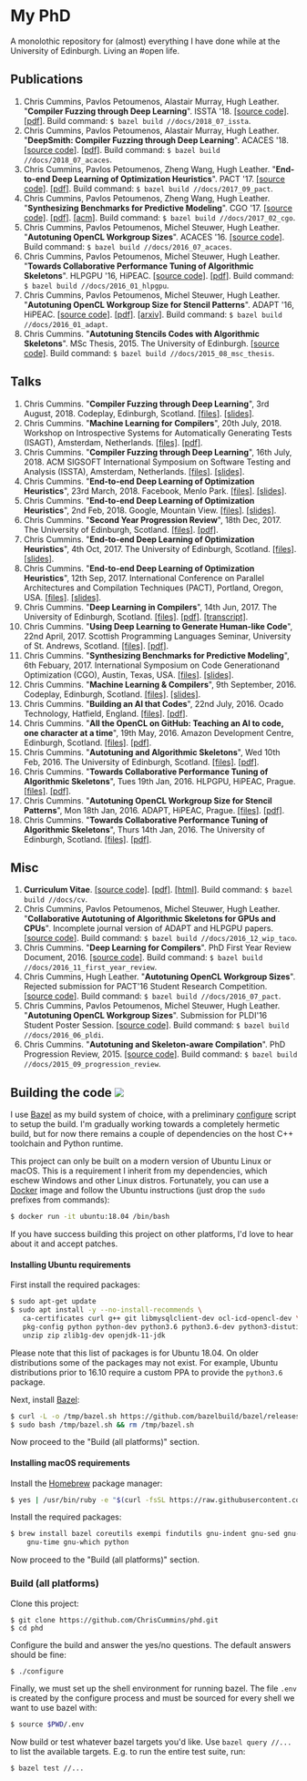 # My PhD

A monolothic repository for (almost) everything I have done while at the University of Edinburgh. Living an #open life.


##  Publications

1. Chris Cummins, Pavlos Petoumenos, Alastair Murray, Hugh Leather.
   "**Compiler Fuzzing through Deep Learning**".
   ISSTA '18.
   [[source code]](/docs/2018_07_issta).
   [[pdf]](https://chriscummins.cc/pub/2018-issta.pdf).
   Build command: `$ bazel build //docs/2018_07_issta`.
1. Chris Cummins, Pavlos Petoumenos, Alastair Murray, Hugh Leather.
   "**DeepSmith: Compiler Fuzzing through Deep Learning**".
   ACACES '18.
   [[source code]](/docs/2018_07_acaces).
   [[pdf]](https://chriscummins.cc/pub/2018-acaces.pdf).
   Build command: `$ bazel build //docs/2018_07_acaces`.
1. Chris Cummins, Pavlos Petoumenos, Zheng Wang, Hugh Leather.
   "**End-to-end Deep Learning of Optimization Heuristics**".
   PACT '17.
   [[source code]](https://github.com/ChrisCummins/paper-end2end-dl/).
   [[pdf]](https://github.com/ChrisCummins/paper-end2end-dl/raw/master/paper.pdf).
   Build command: `$ bazel build //docs/2017_09_pact`.
1. Chris Cummins, Pavlos Petoumenos, Zheng Wang, Hugh Leather.
   "**Synthesizing Benchmarks for Predictive Modeling**".
   CGO '17.
   [[source code]](https://github.com/ChrisCummins/paper-synthesizing-benchmarks/).
   [[pdf]](https://github.com/ChrisCummins/paper-synthesizing-benchmarks/raw/master/paper.pdf).
   [[acm]](https://dl.acm.org/citation.cfm?id=3049843).
   Build command: `$ bazel build //docs/2017_02_cgo`.
1. Chris Cummins, Pavlos Petoumenos, Michel Steuwer, Hugh Leather.
   "**Autotuning OpenCL Workgroup Sizes**". ACACES '16.
   [[source code]](/docs/2016_07_acaces).
   Build command: `$ bazel build //docs/2016_07_acaces`.
1. Chris Cummins, Pavlos Petoumenos, Michel Steuwer, Hugh Leather.
   "**Towards Collaborative Performance Tuning of Algorithmic Skeletons**".
   HLPGPU '16, HiPEAC.
   [[source code]](https://github.com/ChrisCummins/paper-towards-collaborative-performance-tuning).
   [[pdf]](https://github.com/ChrisCummins/paper-towards-collaborative-performance-tuning/raw/master/paper.pdf).
   Build command: `$ bazel build //docs/2016_01_hlpgpu`.
1. Chris Cummins, Pavlos Petoumenos, Michel Steuwer, Hugh Leather.
   "**Autotuning OpenCL Workgroup Size for Stencil Patterns**".
   ADAPT '16, HiPEAC.
   [[source code]](https://github.com/ChrisCummins/paper-autotuning-opencl-wgsize).
   [[pdf]](https://github.com/ChrisCummins/paper-autotuning-opencl-wgsize/raw/master/paper.pdf).
   [[arxiv]](https://arxiv.org/abs/1511.02490).
   Build command: `$ bazel build //docs/2016_01_adapt`.
1. Chris Cummins. "**Autotuning Stencils Codes with Algorithmic Skeletons**".
   MSc Thesis, 2015. The University of Edinburgh.
   [[source code]](/docs/2015_08_msc_thesis).
   Build command: `$ bazel build //docs/2015_08_msc_thesis`.


## Talks

1. Chris Cummins. "**Compiler Fuzzing through Deep Learning**", 3rd August, 2018.
   Codeplay, Edinburgh, Scotland.
   [[files]](/talks/2018_08_codeplay).
   [[slides]](https://speakerdeck.com/chriscummins/compiler-fuzzing-through-deep-learning-issta-18).
1. Chris Cummins. "**Machine Learning for Compilers**", 20th July, 2018.
   Workshop on Introspective Systems for Automatically Generating Tests (ISAGT),
   Amsterdam, Netherlands.
   [[files]](/talks/2018_07_isagt).
   [[pdf]](https://github.com/ChrisCummins/phd/raw/master/talks/2018_07_isagt/2018_07_isagt.pdf).
1. Chris Cummins. "**Compiler Fuzzing through Deep Learning**", 16th July, 2018.
   ACM SIGSOFT International Symposium on Software Testing and Analysis (ISSTA), Amsterdam, Netherlands.
   [[files]](/talks/2018_07_issta).
   [[slides]](https://speakerdeck.com/chriscummins/compiler-fuzzing-through-deep-learning-issta-18).
1. Chris Cummins. "**End-to-end Deep Learning of Optimization Heuristics**", 23rd March, 2018.
   Facebook, Menlo Park.
   [[files]](/talks/2018_03_facebook).
   [[slides]](https://speakerdeck.com/chriscummins/end-to-end-deep-learning-of-optimization-heuristics-pact-17).
1. Chris Cummins. "**End-to-end Deep Learning of Optimization Heuristics**", 2nd Feb, 2018.
   Google, Mountain View.
   [[files]](/talks/2018_02_google).
   [[slides]](https://speakerdeck.com/chriscummins/end-to-end-deep-learning-of-optimization-heuristics-pact-17).
1. Chris Cummins. "**Second Year Progression Review**", 18th Dec, 2017.
   The University of Edinburgh, Scotland.
   [[files]](/talks/2017_12_second_year_review).
   [[pdf]](https://github.com/ChrisCummins/phd/raw/master/talks/2017-12-second-year-review/2017-12-second-year-review.pdf).
1. Chris Cummins. "**End-to-end Deep Learning of Optimization Heuristics**", 4th Oct, 2017.
   The University of Edinburgh, Scotland.
   [[files]](/talks/2017_10_ppar).
   [[slides]](https://speakerdeck.com/chriscummins/end-to-end-deep-learning-of-optimization-heuristics-pact-17).
1. Chris Cummins. "**End-to-end Deep Learning of Optimization Heuristics**", 12th Sep, 2017.
   International Conference on Parallel Architectures and Compilation Techniques (PACT), Portland, Oregon, USA.
   [[files]](/talks/2017_09_pact).
   [[slides]](https://speakerdeck.com/chriscummins/end-to-end-deep-learning-of-optimization-heuristics-pact-17).
1. Chris Cummins. "**Deep Learning in Compilers**", 14th Jun, 2017.
   The University of Edinburgh, Scotland.
   [[files]](/talks/2017_06_ppar).
   [[pdf]](https://github.com/ChrisCummins/phd/raw/master/talks/2017-06-ppar/2017-06-ppar.pdf). [[transcript]](https://chriscummins.cc/2017/deep-learning-in-compilers/).
1. Chris Cummins. "**Using Deep Learning to Generate Human-like Code**", 22nd April, 2017.
   Scottish Programming Languages Seminar, University of St.
   Andrews, Scotland.
   [[files]](/talks/2017_03_spls).
   [[pdf]](https://github.com/ChrisCummins/phd/raw/master/talks/2017-03-spls/2017-03-spls.pdf).
1. Chris Cummins. "**Synthesizing Benchmarks for Predictive Modeling**", 6th Febuary, 2017.
   International Symposium on Code Generationand Optimization (CGO), Austin, Texas, USA.
   [[files]](/talks/2017_02_cgo).
   [[slides]](https://speakerdeck.com/chriscummins/synthesizing-benchmarks-for-predictive-modelling-cgo-17).
1. Chris Cummins. "**Machine Learning & Compilers**", 9th September, 2016.
   Codeplay, Edinburgh, Scotland.
   [[files]](/talks/2017_02_cgo).
   [[slides]](https://speakerdeck.com/chriscummins/machine-learning-and-compilers).
1. Chris Cummins. "**Building an AI that Codes**", 22nd July, 2016.
   Ocado Technology, Hatfield, England.
   [[files]](/talks/2016_07_ocado).
   [[pdf]](https://github.com/ChrisCummins/phd/raw/master/talks/2016-07-ocado/2016-07-ocado.pdf).
1. Chris Cummins.
   "**All the OpenCL on GitHub: Teaching an AI to code, one character at a time**", 19th May, 2016.
   Amazon Development Centre, Edinburgh, Scotland.
   [[files]](/talks/2016_05_amazon).
   [[pdf]](https://github.com/ChrisCummins/phd/raw/master/talks/2016-05-amazon/2016-05-amazon.pdf).
1. Chris Cummins. "**Autotuning and Algorithmic Skeletons**", Wed 10th Feb, 2016.
   The University of Edinburgh, Scotland.
   [[files]](/talks/2016_02_ppar).
   [[pdf]](https://github.com/ChrisCummins/phd/raw/master/talks/2016-02-ppar/2016-02-ppar.pdf).
1. Chris Cummins. "**Towards Collaborative Performance Tuning of Algorithmic Skeletons**", Tues 19th Jan, 2016.
   HLPGPU, HiPEAC, Prague.
   [[files]](/talks/2016_01_hlpgpu).
   [[pdf]](https://github.com/ChrisCummins/phd/raw/master/talks/2016-01-hlpgpu/2016-01-hlpgpu.pdf).
1. Chris Cummins. "**Autotuning OpenCL Workgroup Size for Stencil Patterns**", Mon 18th Jan, 2016.
   ADAPT, HiPEAC, Prague.
   [[files]](/talks/2016_01_adapt).
   [[pdf]](https://github.com/ChrisCummins/phd/raw/master/talks/2016-01-adapt/2016-01-adapt.pdf).
1. Chris Cummins.
   "**Towards Collaborative Performance Tuning of Algorithmic Skeletons**", Thurs 14th Jan, 2016.
   The University of Edinburgh, Scotland.
   [[files]](/talks/2016_01_hlpgpu).
   [[pdf]](https://github.com/ChrisCummins/phd/raw/master/talks/2016-01-hlpgpu/2016-01-hlpgpu.pdf).


## Misc

1. **Curriculum Vitae**.
   [[source code]](/docs/cv).
   [[pdf]](https://chriscummins.cc/cv.pdf).
   [[html]](https://chriscummins.cc/cv/).
   Build command: `$ bazel build //docs/cv`.
1. Chris Cummins, Pavlos Petoumenos, Michel Steuwer, Hugh Leather.
   "**Collaborative Autotuning of Algorithmic Skeletons for GPUs and CPUs**".
   Incomplete journal version of ADAPT and HLPGPU papers.
   [[source code]](/docs/2016_12_wip_taco).
   Build command: `$ bazel build //docs/2016_12_wip_taco`.
1. Chris Cummins. "**Deep Learning for Compilers**". PhD First Year Review
   Document, 2016.
   [[source code]](/docs/2016_11_first_year_review).
   Build command: `$ bazel build //docs/2016_11_first_year_review`.
1. Chris Cummins, Hugh Leather. "**Autotuning OpenCL Workgroup Sizes**".
   Rejected submission for PACT'16 Student Research Competition.
   [[source code]](/docs/2016_07_pact).
   Build command: `$ bazel build //docs/2016_07_pact`.
1. Chris Cummins, Pavlos Petoumenos, Michel Steuwer, Hugh Leather.
   "**Autotuning OpenCL Workgroup Sizes**".
   Submission for PLDI'16 Student Poster Session.
   [[source code]](/docs/2016_06_pldi).
   Build command: `$ bazel build //docs/2016_06_pldi`.
1. Chris Cummins. "**Autotuning and Skeleton-aware Compilation**".
   PhD Progression Review, 2015.
   [[source code]](/docs/2015_09_progression-review).
   Build command: `$ bazel build //docs/2015_09_progression_review`.


<h2>
   Building the code
   <a href="https://travis-ci.org/ChrisCummins/phd" target="_blank">
    <img src="https://img.shields.io/travis/ChrisCummins/phd/master.svg?style=flat">
  </a>
</h2>

I use [Bazel](https://bazel.build) as my build system of choice, with a
preliminary [configure](/configure) script to setup the build. I'm gradually
working towards a completely hermetic build, but for now there remains a couple
of dependencies on the host C++ toolchain and Python runtime.

This project can only be built on a modern version of Ubuntu Linux or macOS.
This is a requirement I inherit from my dependencies, which eschew Windows and
other Linux distros. Fortunately, you can use a
[Docker](https://www.docker.com/community-edition) image and follow the Ubuntu
instructions (just drop the `sudo` prefixes from commands):

```sh
$ docker run -it ubuntu:18.04 /bin/bash
```

If you have success building this project on other platforms, I'd love to hear
about it and accept patches.

#### Installing Ubuntu requirements

First install the required packages:

```sh
$ sudo apt-get update
$ sudo apt install -y --no-install-recommends \
   ca-certificates curl g++ git libmysqlclient-dev ocl-icd-opencl-dev \
   pkg-config python python-dev python3.6 python3.6-dev python3-distutils \
   unzip zip zlib1g-dev openjdk-11-jdk
```

Please note that this list of packages is for Ubuntu 18.04. On older
distributions some of the packages may not exist. For example, Ubuntu
distributions prior to 16.10 require a custom PPA to provide the `python3.6`
package.

Next, install [Bazel](https://docs.bazel.build/versions/master/install-ubuntu.html#installing-bazel-on-ubuntu):

```sh
$ curl -L -o /tmp/bazel.sh https://github.com/bazelbuild/bazel/releases/download/0.14.1/bazel-0.14.1-installer-linux-x86_64.sh
$ sudo bash /tmp/bazel.sh && rm /tmp/bazel.sh
```

Now proceed to the "Build (all platforms)" section.


#### Installing macOS requirements

Install the [Homebrew](https://brew.sh) package manager:

```sh
$ yes | /usr/bin/ruby -e "$(curl -fsSL https://raw.githubusercontent.com/Homebrew/install/master/install)"
```

Install the required packages:

```sh
$ brew install bazel coreutils exempi findutils gnu-indent gnu-sed gnu-tar \
    gnu-time gnu-which python
```

Now proceed to the "Build (all platforms)" section.

### Build (all platforms)

Clone this project:

```
$ git clone https://github.com/ChrisCummins/phd.git
$ cd phd
```

Configure the build and answer the yes/no questions. The default answers should
be fine:

```sh
$ ./configure
```

Finally, we must set up the shell environment for running bazel. The file `.env`
is created by the configure process and must be sourced for every shell we want 
to use bazel with:

```sh
$ source $PWD/.env
```

Now build or test whatever bazel targets you'd like. Use `bazel query //...` to
list the available targets. E.g. to run the entire test suite, run:

```bash
$ bazel test //...
```
